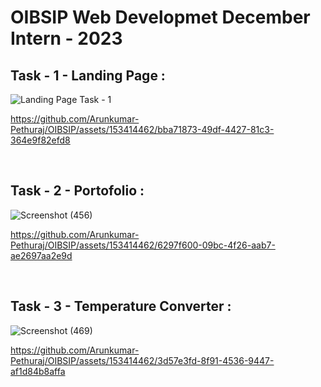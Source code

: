 # OIBSIP Web Developmet December Intern - 2023

## Task - 1 - Landing Page :

![Landing Page Task - 1](https://github.com/Arunkumar-Pethuraj/OIBSIP/assets/153414462/ac082265-6fa2-402b-9303-93527dafa17f)


https://github.com/Arunkumar-Pethuraj/OIBSIP/assets/153414462/bba71873-49df-4427-81c3-364e9f82efd8

<br/>

## Task - 2 - Portofolio :

![Screenshot (456)](https://github.com/Arunkumar-Pethuraj/OIBSIP/assets/153414462/cd266f9d-d808-4b75-a1a3-d5a3ed4dcfbb)


https://github.com/Arunkumar-Pethuraj/OIBSIP/assets/153414462/6297f600-09bc-4f26-aab7-ae2697aa2e9d

<br/>

## Task - 3 - Temperature Converter :

![Screenshot (469)](https://github.com/Arunkumar-Pethuraj/OIBSIP/assets/153414462/8a75dab4-689c-42f2-a852-979ffb0dffb5)


https://github.com/Arunkumar-Pethuraj/OIBSIP/assets/153414462/3d57e3fd-8f91-4536-9447-af1d84b8affa




